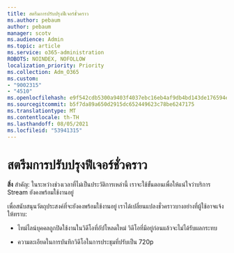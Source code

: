```yaml
---
title: สตรีมการปรับปรุงฟีเจอร์ชั่วคราว
ms.author: pebaum
author: pebaum
manager: scotv
ms.audience: Admin
ms.topic: article
ms.service: o365-administration
ROBOTS: NOINDEX, NOFOLLOW
localization_priority: Priority
ms.collection: Adm_O365
ms.custom:
- "9002315"
- "4510"
ms.openlocfilehash: e9f542cdb5300a9403f4037ebc16eb4af9db4bd143de176594efb0c3bee00f55
ms.sourcegitcommit: b5f7da89a650d2915dc652449623c78be6247175
ms.translationtype: MT
ms.contentlocale: th-TH
ms.lasthandoff: 08/05/2021
ms.locfileid: "53941315"
---
```

# <a name="stream-temporary-feature-adjustments"></a>สตรีมการปรับปรุงฟีเจอร์ชั่วคราว

**สิ่ง** สําคัญ: ในระหว่างช่วงเวลาที่ไม่เป็นประวัติการเหล่านี้ เราจะใช้ขั้นตอนเพื่อให้แน่ใจว่าบริการ Stream ยังคงพร้อมใช้งานอยู่

เพื่อสนับสนุนวัตถุประสงค์ที่จะยังคงพร้อมใช้งานอยู่ เราได้เปลี่ยนแปลงชั่วคราวบางอย่างที่ผู้ใช้อาจแจ้งให้ทราบ: 

- ไทม์ไลน์บุคคลถูกปิดใช้งานในวิดีโอที่อัปโหลดใหม่ วิดีโอที่มีอยู่ก่อนแล้วจะไม่ได้รับผลกระทบ

- ความละเอียดในการบันทึกวิดีโอในการประชุมที่ปรับเป็น 720p

